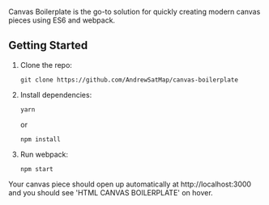 Canvas Boilerplate is the go-to solution for quickly creating modern canvas pieces using ES6 and webpack.

## Getting Started

1.  Clone the repo:

        git clone https://github.com/AndrewSatMap/canvas-boilerplate


2.  Install dependencies:

        yarn

    or

        npm install

3.  Run webpack:

        npm start

Your canvas piece should open up automatically at http://localhost:3000 and you should see 'HTML CANVAS BOILERPLATE' on hover.
